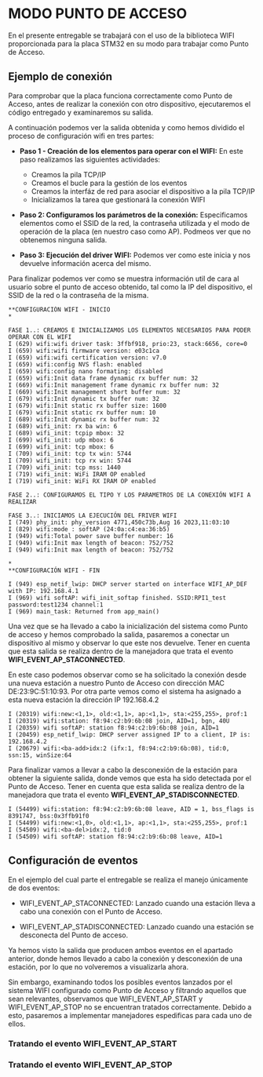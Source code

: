 # MODO PUNTO DE ACCESO

En el presente entregable se trabajará con el uso de la biblioteca WIFI proporcionada para la placa STM32 en su modo para trabajar como Punto de Acceso.

## Ejemplo de conexión

Para comprobar que la placa funciona correctamente como Punto de Acceso, antes de realizar la conexión con otro dispositivo, ejecutaremos el código entregado y examinaremos su salida.

A continuación podemos ver la salida obtenida y como hemos dividido el proceso de configuración wifi en tres partes:

- **Paso 1 - Creación de los elementos para operar con el WIFI:** En este paso realizamos las siguientes actividades:
    - Creamos la pila TCP/IP
    - Creamos el bucle para la gestión de los eventos
    - Creamos la interfáz de red para asociar el dispositivo a la pila TCP/IP
    - Inicializamos la tarea que gestionará la conexión WIFI


- **Paso 2: Configuramos los parámetros de la conexión:** Especificamos elementos como el SSID de la red, la contraseña utilizada y el modo de operación de la placa (en nuestro caso como AP). Podmeos ver que no obtenemos ninguna salida.

- **Paso 3: Ejecución del driver WIFI:** Podemos ver como este inicia y nos devuelve información acerca del mismo.

Para finalizar podemos ver como se muestra información util de cara al usuario sobre el punto de acceso obtenido, tal como la IP del dispositivo, el SSID de la red o la contraseña de la misma.

```
**CONFIGURACIÓN WIFI - INICIO
*

FASE 1..: CREAMOS E INICIALIZAMOS LOS ELEMENTOS NECESARIOS PARA PODER OPERAR CON EL WIFI
I (629) wifi:wifi driver task: 3ffbf918, prio:23, stack:6656, core=0
I (659) wifi:wifi firmware version: e03c1ca
I (659) wifi:wifi certification version: v7.0
I (659) wifi:config NVS flash: enabled
I (659) wifi:config nano formating: disabled
I (659) wifi:Init data frame dynamic rx buffer num: 32
I (669) wifi:Init management frame dynamic rx buffer num: 32
I (669) wifi:Init management short buffer num: 32
I (679) wifi:Init dynamic tx buffer num: 32
I (679) wifi:Init static rx buffer size: 1600
I (679) wifi:Init static rx buffer num: 10
I (689) wifi:Init dynamic rx buffer num: 32
I (689) wifi_init: rx ba win: 6
I (689) wifi_init: tcpip mbox: 32
I (699) wifi_init: udp mbox: 6
I (699) wifi_init: tcp mbox: 6
I (709) wifi_init: tcp tx win: 5744
I (709) wifi_init: tcp rx win: 5744
I (709) wifi_init: tcp mss: 1440
I (719) wifi_init: WiFi IRAM OP enabled
I (719) wifi_init: WiFi RX IRAM OP enabled

FASE 2..: CONFIGURAMOS EL TIPO Y LOS PARAMETROS DE LA CONEXIÓN WIFI A REALIZAR

FASE 3..: INICIAMOS LA EJECUCIÓN DEL FRIVER WIFI
I (749) phy_init: phy_version 4771,450c73b,Aug 16 2023,11:03:10
I (829) wifi:mode : softAP (24:0a:c4:ea:36:b5)                
I (949) wifi:Total power save buffer number: 16
I (949) wifi:Init max length of beacon: 752/752
I (949) wifi:Init max length of beacon: 752/752

*
**CONFIGURACIÓN WIFI - FIN

I (949) esp_netif_lwip: DHCP server started on interface WIFI_AP_DEF with IP: 192.168.4.1
I (969) wifi softAP: wifi_init_softap finished. SSID:RPI1_test password:test1234 channel:1
I (969) main_task: Returned from app_main()
```

Una vez que se ha llevado a cabo la inicialización del sistema como Punto de acceso y hemos comprobado la salida, pasaremos a conectar un dispositivo al mismo y observar lo que este nos devuelve. Tener en cuenta que esta salida se realiza dentro de la manejadora que trata el evento **WIFI_EVENT_AP_STACONNECTED**.

En este caso podemos observar como se ha solicitado la conexión desde una nueva estación a nuestro Punto de Acceso con dirección MAC DE:23:9C:51:10:93. Por otra parte vemos como el sistema ha asignado a esta nueva estación la dirección IP 192.168.4.2

```
I (20319) wifi:new:<1,1>, old:<1,1>, ap:<1,1>, sta:<255,255>, prof:1
I (20319) wifi:station: f8:94:c2:b9:6b:08 join, AID=1, bgn, 40U
I (20359) wifi softAP: station f8:94:c2:b9:6b:08 join, AID=1
I (20459) esp_netif_lwip: DHCP server assigned IP to a client, IP is: 192.168.4.2
I (20679) wifi:<ba-add>idx:2 (ifx:1, f8:94:c2:b9:6b:08), tid:0, ssn:15, winSize:64
```

Para finalizar vamos a llevar a cabo la desconexión de la estación para obtener la siguiente salida, donde vemos que esta ha sido detectada por el Punto de Acceso. Tener en cuenta que esta salida se realiza dentro de la manejadora que trata el evento **WIFI_EVENT_AP_STADISCONNECTED**.

```
I (54499) wifi:station: f8:94:c2:b9:6b:08 leave, AID = 1, bss_flags is 8391747, bss:0x3ffb91f0
I (54499) wifi:new:<1,0>, old:<1,1>, ap:<1,1>, sta:<255,255>, prof:1
I (54509) wifi:<ba-del>idx:2, tid:0
I (54509) wifi softAP: station f8:94:c2:b9:6b:08 leave, AID=1
```


## Configuración de eventos

En el ejemplo del cual parte el entregable se realiza el manejo únicamente de dos eventos:
 - WIFI_EVENT_AP_STACONNECTED: Lanzado cuando una estación lleva a cabo una conexión con el Punto de Acceso.
 
 - WIFI_EVENT_AP_STADISCONNECTED: Lanzado cuando una estación se desconecta del Punto de acceso. 

 Ya hemos visto la salida que producen ambos eventos en el apartado anterior, donde hemos llevado a cabo la conexión y desconexión de una estación, por lo que no volveremos a visualizarla ahora.
 
 Sin embargo, examinando todos los posibles eventos lanzados por el sistema WIFI configurado como Punto de Acceso y filtrando aquellos que sean relevantes, observamos que WIFI_EVENT_AP_START y WIFI_EVENT_AP_STOP no se encuentran tratados correctamente. Debido a esto, pasaremos a implementar manejadores espedificas para cada uno de ellos.

 ### Tratando el evento WIFI_EVENT_AP_START

 ### Tratando el evento WIFI_EVENT_AP_STOP